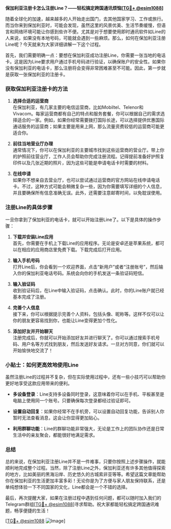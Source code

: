**保加利亚注册卡怎么注册Line？——轻松搞定跨国通讯烦恼[[TG💪+ @esim1088](https://t.me/s/esim1088)]**

随着全球化的加速，越来越多的人开始走出国门，去其他国家学习、工作或旅行。而当你来到保加利亚时，可能会发现，虽然这里的风景优美、生活节奏缓慢，但语言和网络环境可能让你感到些许不便。尤其是对于想要使用即时通讯软件如Line的人来说，如果没有本地号码，可能就会遇到一些麻烦。那么，如何在保加利亚注册Line呢？今天就来为大家详细讲解一下这个过程。

首先，我们需要明确一点：要想在保加利亚成功注册Line，你需要一张当地的电话卡。这是因为Line要求用户通过手机号码进行验证，以确保账户的安全性。如果你没有保加利亚的电话卡，那么注册将会变得非常困难甚至不可能。因此，第一步就是获取一张保加利亚的注册卡。

### 获取保加利亚注册卡的方法

1. **选择合适的运营商**  
   在保加利亚，有几家主要的电信运营商，比如Mobiltel、Telenor和Vivacom。每家运营商都有自己的特点和服务套餐，你可以根据自己的需求选择适合的一家。例如，如果你经常需要拨打国际长途，可以选择提供优惠国际通话服务的运营商；如果主要是用来上网，那么流量资费较低的运营商可能更适合你。

2. **前往当地营业厅办理**  
   通常情况下，你可以在保加利亚的主要城市找到这些运营商的营业厅。带上你的护照前往营业厅，工作人员会帮助你完成注册流程。记得提前准备好护照复印件以及几张近期的照片，因为这些可能是申请电话卡时需要的材料。

3. **在线申请**  
   如果你不想亲自去营业厅，也可以尝试通过运营商的官方网站在线申请电话卡。不过，这种方式可能会稍微复杂一些，因为你需要填写详细的个人信息，并且要确保所有信息准确无误。此外，还需要注意邮寄时间，以免耽误使用。

### 注册Line的具体步骤

一旦你拿到了保加利亚的电话卡，就可以开始注册Line了。以下是具体的操作步骤：

1. **下载并安装Line应用**  
   首先，你需要在手机上下载Line的应用程序。无论是安卓还是苹果系统，都可以在相应的应用商店里免费下载。下载完成后打开应用。

2. **输入手机号码**  
   打开Line后，你会看到一个欢迎界面，点击“新用户”或者“注册账号”，然后输入你的保加利亚电话号码。系统会向你的手机发送一条验证码短信。

3. **输入验证码**  
   收到验证码后，在Line中输入验证码，点击确认。此时，你的Line账户就已经基本完成了注册。

4. **完善个人信息**  
   接下来，你可以根据提示完善个人资料，包括头像、昵称等。这样不仅可以让你的朋友更容易找到你，也能让Line变得更加个性化。

5. **添加好友并开始聊天**  
   注册完成后，你就可以开始添加好友并进行聊天了。你可以通过搜索手机号码、用户名等方式找到朋友，然后发送好友请求。一旦对方同意，你们就可以开始愉快地交流了！

### 小贴士：如何更高效地使用Line

虽然注册Line的过程并不复杂，但在实际使用过程中，还有一些小技巧可以帮助你更好地享受这款应用带来的便利。

- **多设备登录**：Line支持多设备同时登录，这意味着你可以在手机、平板甚至是电脑上使用同一个账号。只要确保每次登录都经过验证即可。
  
- **设置自动回复**：如果你经常不在手机旁，可以设置自动回复功能，告诉别人你暂时无法查看消息，这会让你显得更加贴心。

- **利用群聊功能**：Line的群聊功能非常强大，无论是工作上的团队协作还是日常生活中的亲友聚会，都能很好地满足需求。

### 总结

总的来说，在保加利亚注册Line并不是一件难事，只要你按照上述步骤操作，就能顺利地完成整个过程。当然，除了注册Line之外，保加利亚还有许多其他值得探索的地方，比如美丽的黑海沿岸、历史悠久的古城索非亚等等。希望这篇文章能帮助你在保加利亚的生活更加丰富多彩！无论你是为了方便与家人朋友保持联系，还是单纯想体验一下不同国家的文化，Line都会是一个不错的选择。

最后，再次提醒大家，如果在注册过程中遇到任何问题，都可以随时加入我们的Telegram群组[[TG💪+ @esim1088](https://t.me/s/esim1088)]寻求帮助。祝大家都能轻松搞定跨国通讯难题，畅享便捷的生活！

[[TG💪+ @esim1088](https://t.me/s/esim1088) ![Image](https://i.postimg.cc/4NQfJmqS/Snipaste-2025-05-13-00-14-12.png)]